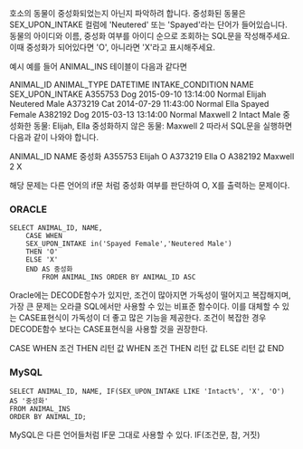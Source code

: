 호소의 동물이 중성화되었는지 아닌지 파악하려 합니다. 중성화된 동물은 SEX_UPON_INTAKE 컬럼에 'Neutered' 또는 'Spayed'라는 단어가 들어있습니다. 동물의 아이디와 이름, 중성화 여부를 아이디 순으로 조회하는 SQL문을 작성해주세요. 이때 중성화가 되어있다면 'O', 아니라면 'X'라고 표시해주세요.

예시
예를 들어 ANIMAL_INS 테이블이 다음과 같다면

ANIMAL_ID	ANIMAL_TYPE	DATETIME	INTAKE_CONDITION	NAME	SEX_UPON_INTAKE
A355753	Dog	2015-09-10 13:14:00	Normal	Elijah	Neutered Male
A373219	Cat	2014-07-29 11:43:00	Normal	Ella	Spayed Female
A382192	Dog	2015-03-13 13:14:00	Normal	Maxwell 2	Intact Male
중성화한 동물: Elijah, Ella
중성화하지 않은 동물: Maxwell 2
따라서 SQL문을 실행하면 다음과 같이 나와야 합니다.

ANIMAL_ID	NAME	중성화
A355753	Elijah	O
A373219	Ella	O
A382192	Maxwell 2	X


해당 문제는 다른 언어의 if문 처럼 중성화 여부를 판단하여 O, X를 출력하는 문제이다.

### ORACLE
```ORACLE
SELECT ANIMAL_ID, NAME, 
    CASE WHEN 
    SEX_UPON_INTAKE in('Spayed Female','Neutered Male')
    THEN 'O' 
    ELSE 'X' 
    END AS 중성화 
        FROM ANIMAL_INS ORDER BY ANIMAL_ID ASC
```
Oracle에는 DECODE함수가 있지만, 조건이 많아지면 가독성이 떨어지고 복잡해지며, 가장 큰 문제는 오라클 SQL에서만 사용할 수 있는 비표준 함수이다.
이를 대체할 수 있는 CASE표현식이 가독성이 더 좋고 많은 기능을 제공한다. 조건이 복잡한 경우 DECODE함수 보다는 CASE표현식을 사용할 것을 권장한다.

CASE WHEN 조건 THEN 리턴 값
     WHEN 조건 THEN 리턴 값
     ELSE 리턴 값
END

### MySQL
```MySQL
SELECT ANIMAL_ID, NAME, IF(SEX_UPON_INTAKE LIKE 'Intact%', 'X', 'O') AS '중성화'
FROM ANIMAL_INS
ORDER BY ANIMAL_ID;
```

MySQL은 다른 언어들처럼 IF문 그대로 사용할 수 있다.
IF(조건문, 참, 거짓)
